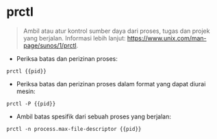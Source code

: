 # prctl

> Ambil atau atur kontrol sumber daya dari proses, tugas dan projek yang berjalan.
> Informasi lebih lanjut: <https://www.unix.com/man-page/sunos/1/prctl>.

- Periksa batas dan perizinan proses:

`prctl {{pid}}`

- Periksa batas dan perizinan proses dalam format yang dapat diurai mesin:

`prctl -P {{pid}}`

- Ambil batas spesifik dari sebuah proses yang berjalan:

`prctl -n process.max-file-descriptor {{pid}}`

